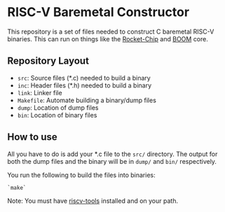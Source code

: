 # RISC-V Baremetal Constructor

This repository is a set of files needed to construct C baremetal RISC-V binaries. This can
run on things like the [Rocket-Chip](https://github.com/freechipsproject/rocket-chip)
and [BOOM](https://boom-core.org) core. 

## Repository Layout

- `src`: Source files (\*.c) needed to build a binary
- `inc`: Header files (\*.h) needed to build a binary
- `link`: Linker file
- `Makefile`: Automate building a binary/dump files
- `dump`: Location of dump files
- `bin`: Location of binary files

## How to use

All you have to do is add your \*.c file to the `src/` directory. The output for both
the dump files and the binary will be in `dump/` and `bin/` respectively.

You run the following to build the files into binaries:

    `make`

Note: You must have [riscv-tools](https://github.com/riscv/riscv-tools) installed and on
your path.
